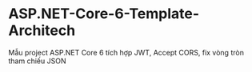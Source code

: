 # ASP.NET-Core-6-Template-Architech



Mẫu project ASP.NET Core 6 tích hợp JWT, Accept CORS, fix vòng tròn tham chiếu JSON
